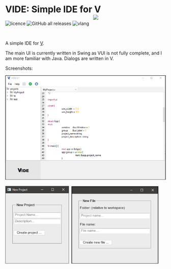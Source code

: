 # VIDE: Simple IDE for V <img src="https://svgur.com/i/UMo.svg" width="228px" style="float:right" align="left"> 

![licence](https://img.shields.io/badge/licence-MIT-blue?style=for-the-badge)
![GitHub all releases](https://img.shields.io/github/downloads/IsaiahPatton/Vide/total?style=for-the-badge)
![vlang](https://img.shields.io/badge/V-0.2.2%202021.38-%236d8fc5?style=for-the-badge) 
    </h1>

<div></div>
<br>

A simple IDE for [V](https://vlang.io/).

The main UI is currently written in Swing as VUI is not fully complete, and I am more familiar with Java.
Dialogs are written in V.



Screenshots:

<img src="./screenshots/screenshot.png" width="512px"><br><br>
<img src="./screenshots/new-project.png" width="200px">&nbsp;
<img src="./screenshots/new-file.png" width="273px">
